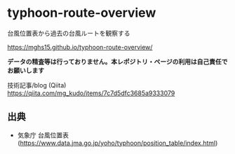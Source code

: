 # typhoon-route-overview
台風位置表から過去の台風ルートを観察する

https://mghs15.github.io/typhoon-route-overview/

**データの精査等は行っておりません。本レポジトリ・ページの利用は自己責任でお願いします**

技術記事/blog (Qiita) https://qiita.com/mg_kudo/items/7c7d5dfc3685a9333079

## 出典
* 気象庁 台風位置表 (https://www.data.jma.go.jp/yoho/typhoon/position_table/index.html)
